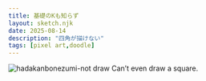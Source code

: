 ```yaml
---
title: 基礎のKも知らず
layout: sketch.njk
date: 2025-08-14
description: "四角が描けない"
tags: [pixel art,doodle]
---
```


![hadakanbonezumi-not draw](/images/20250814.png)
Can’t even draw a square.